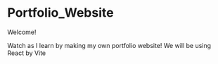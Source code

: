 # Portfolio_Website

Welcome! 

Watch as I learn by making my own portfolio website! 
We will be using React by Vite 